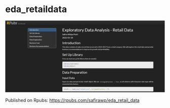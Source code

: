 # eda_retaildata

<img src="https://github.com/safirawp/EDA_retail_data/blob/6f77f18b405e7523b4fd2fcd2c4aaaef997055bd/assets/eda_page.PNG">

Published on Rpubs: https://rpubs.com/safirawp/eda_retail_data
